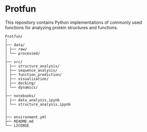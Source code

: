 # Protfun
This repository contains Python implementations of commonly used functions for analyzing protein structures and functions.


```
Protfun/
│
├── data/
│ ├── raw/
│ └── processed/
│
├── src/
│ ├── structure_analysis/
│ ├── sequence_analysis/
│ ├── function_prediction/
│ ├── visualization/
│ ├── docking/
│ └── dynamics/
│
├── notebooks/
│ ├── data_analysis.ipynb
│ └── structure_analysis.ipynb
│
│
├── environment.yml
├── README.md
└── LICENSE
```